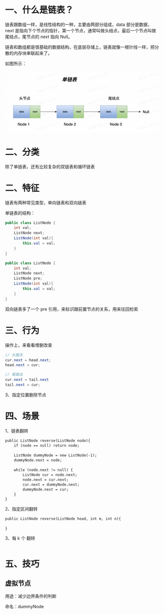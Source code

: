 # 一、什么是链表？

链表跟数组一样，是线性结构的一种，主要由两部分组成，data 部分是数据，next 是指向下个节点的指针，第一个节点，通常叫做头结点，最后一个节点叫做尾结点，尾节点的 next 指向 Null。

链表和数组都是很基础的数据结构，在底层存储上，链表就像一根针线一样，把分散的内存块串联起来了。

如图所示：

![image-20220613132937425](image/image-20220613132937425.png)



# 二、分类

除了单链表，还有比较复杂的双链表和循环链表

# 二、特征

链表有两种常见类型，单向链表和双向链表

单链表的结构：

```java
public class ListNode {
	int val;
	ListNode next;
	ListNode(int val){
		this.val = val;
	}
}
```

```java
public class ListNode {
	int val;
	ListNode next;
	ListNode pre;
	ListNode(int val){
		this.val = val;
	}
}
```

双向链表多了一个 pre 引用，来标识跟前置节点的关系，用来往回检索

# 三、行为

操作上，来看看增删改查

```java
// 头插法
cur.next = head.next;
head.next = cur;
```

```java
// 尾插法
cur.next = tail.next
tail.next = cur;
```



3、指定位置删除节点



# 四、场景

1、链表翻转

```
public ListNode reverse(ListNode node){
	if (node == null) return node;
	
	ListNode dummyNode = new ListNode(-1);
	dummyNode.next = node;
	
	while (node.next != null) {
		ListNode cur = node.next;
		node.next = cur.next;
		cur.next = dummyNode.next;
		dummyNode.next = cur;
	}
}
```

2、指定区间翻转

```
public ListNode reverse(ListNode head, int m, int n){
	
}
```

3、每 k 个 翻转

```

```



# 五、技巧

## 虚拟节点

用途：减少边界条件的判断

命名：dummyNode

